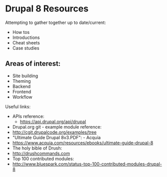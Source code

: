 # Drupal 8 Resources
Attempting to gather together up to date/current:  
* How tos
* Introductions
* Cheat sheets
* Case studies 

## Areas of interest:
* Site building
* Theming
* Backend
* Frontend
* Workflow

Useful links:
* APIs reference:  
  * https://api.drupal.org/api/drupal  
* Drupal.org git - example module reference:  
 * http://cgit.drupalcode.org/examples/tree  
* "Ultimate Guide Drupal 8v3.PDF": - Acquia 
 * https://www.acquia.com/resources/ebooks/ultimate-guide-drupal-8
* The holy bible of Drush:  
 * http://drushcommands.com  
* Top 100 contributed modules:  
 * http://www.bluespark.com/status-top-100-contributed-modules-drupal-8  
